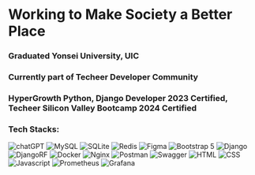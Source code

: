 # Working to Make Society a Better Place
### Graduated Yonsei University, UIC
### Currently part of Techeer Developer Community
### HyperGrowth Python, Django Developer 2023 Certified, Techeer Silicon Valley Bootcamp 2024 Certified  
### Tech Stacks: 
![chatGPT](https://img.shields.io/badge/ChatGPT-74aa9c?style=for-the-badge&logo=openai&logoColor=white) ![MySQL](https://img.shields.io/badge/MySQL-005C84?style=for-the-badge&logo=mysql&logoColor=white) ![SQLite](https://img.shields.io/badge/Sqlite-003B57?style=for-the-badge&logo=sqlite&logoColor=white) ![Redis](https://img.shields.io/badge/redis-%23DD0031.svg?&style=for-the-badge&logo=redis&logoColor=white) ![Figma](https://img.shields.io/badge/Figma-F24E1E?style=for-the-badge&logo=figma&logoColor=white) ![Bootstrap 5](https://img.shields.io/badge/Bootstrap-563D7C?style=for-the-badge&logo=bootstrap&logoColor=white) ![Django](https://img.shields.io/badge/Django-092E20?style=for-the-badge&logo=django&logoColor=green) ![DjangoRF](https://img.shields.io/badge/django%20rest-ff1709?style=for-the-badge&logo=django&logoColor=white) ![Docker](https://img.shields.io/badge/Docker-2CA5E0?style=for-the-badge&logo=docker&logoColor=white) ![Nginx](https://img.shields.io/badge/Nginx-009639?style=for-the-badge&logo=nginx&logoColor=white) ![Postman](https://img.shields.io/badge/Postman-FF6C37?style=for-the-badge&logo=Postman&logoColor=white) ![Swagger](https://img.shields.io/badge/Swagger-85EA2D?style=for-the-badge&logo=Swagger&logoColor=white) ![HTML](https://img.shields.io/badge/HTML5-E34F26?style=for-the-badge&logo=html5&logoColor=white) ![CSS](https://img.shields.io/badge/CSS3-1572B6?style=for-the-badge&logo=css3&logoColor=white) ![Javascript](https://img.shields.io/badge/JavaScript-323330?style=for-the-badge&logo=javascript&logoColor=F7DF1E) ![Prometheus](https://img.shields.io/badge/Prometheus-000000?style=for-the-badge&logo=prometheus&labelColor=000000) ![Grafana](https://img.shields.io/badge/Grafana-F2F4F9?style=for-the-badge&logo=grafana&logoColor=orange&labelColor=F2F4F9)


